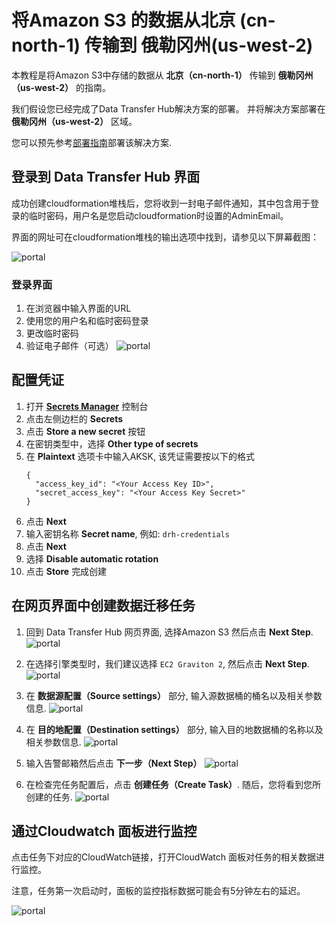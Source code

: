 # 将Amazon S3 的数据从北京 (cn-north-1) 传输到 俄勒冈州(us-west-2)

本教程是将Amazon S3中存储的数据从 **北京（cn-north-1）** 传输到 **俄勒冈州（us-west-2）** 的指南。

我们假设您已经完成了Data Transfer Hub解决方案的部署。 并将解决方案部署在 **俄勒冈州（us-west-2）** 区域。

您可以预先参考[部署指南](../README.md)部署该解决方案.

## 登录到 Data Transfer Hub 界面
成功创建cloudformation堆栈后，您将收到一封电子邮件通知，其中包含用于登录的临时密码，用户名是您启动cloudformation时设置的AdminEmail。

界面的网址可在cloudformation堆栈的输出选项中找到，请参见以下屏幕截图：

![portal](images/portal.jpg)

### 登录界面

1. 在浏览器中输入界面的URL
2. 使用您的用户名和临时密码登录
3. 更改临时密码
4. 验证电子邮件（可选）
![portal](images/tutorial/us-west-2-to-cn-north-1/portal_login.png)

## 配置凭证

1. 打开 **[Secrets Manager](https://console.aws.amazon.com/secretsmanager/home#)** 控制台
1. 点击左侧边栏的 **Secrets**
1. 点击 **Store a new secret** 按钮
1. 在密钥类型中，选择 **Other type of secrets**
1. 在 **Plaintext** 选项卡中输入AKSK, 该凭证需要按以下的格式
    ```
    {
      "access_key_id": "<Your Access Key ID>",
      "secret_access_key": "<Your Access Key Secret>"
    }
    ```
1. 点击 **Next**
1. 输入密钥名称 **Secret name**, 例如: `drh-credentials`
1. 点击 **Next**
1. 选择 **Disable automatic rotation**
1. 点击 **Store** 完成创建

## 在网页界面中创建数据迁移任务
1. 回到 Data Transfer Hub 网页界面, 选择Amazon S3 然后点击 **Next Step**.
![portal](images/tutorial/us-west-2-to-cn-north-1/create_task_1.png)

2. 在选择引擎类型时，我们建议选择 `EC2 Graviton 2`, 然后点击 **Next Step**.
![portal](images/tutorial/us-west-2-to-cn-north-1/create_task_2.png)

3. 在 **数据源配置（Source settings）** 部分, 输入源数据桶的桶名以及相关参数信息. 
![portal](images/tutorial/us-west-2-to-cn-north-1/create_task_source.png)

4. 在 **目的地配置（Destination settings）** 部分, 输入目的地数据桶的名称以及相关参数信息.
![portal](images/tutorial/us-west-2-to-cn-north-1/create_task_destination.png)

5. 输入告警邮箱然后点击 **下一步（Next Step）**
![portal](images/tutorial/us-west-2-to-cn-north-1/create_task_email.png)

6. 在检查完任务配置后，点击 **创建任务（Create Task）**. 随后，您将看到您所创建的任务.
![portal](images/tutorial/us-west-2-to-cn-north-1/task_result_1.png)

## 通过Cloudwatch 面板进行监控

点击任务下对应的CloudWatch链接，打开CloudWatch 面板对任务的相关数据进行监控。

注意，任务第一次启动时，面板的监控指标数据可能会有5分钟左右的延迟。

![portal](images/tutorial/us-west-2-to-cn-north-1/task_result_2.png)